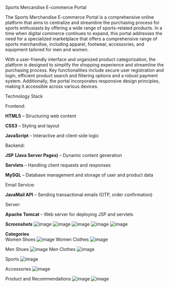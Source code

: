 Sports Mercandise E-commerce Portal

The Sports Merchandise E-commerce Portal is a comprehensive online platform that aims to centralize and streamline the purchasing process for sports enthusiasts by offering a wide range of sports-related products. In a time when digital commerce continues to expand, this portal addresses the need for a specialized marketplace that offers a comprehensive range of sports merchandise, including apparel, footwear, accessories, and equipment tailored for men and women.

With a user-friendly interface and organized product categorization, the platform is designed to simplify the shopping experience and streamline the purchasing process. Key functionalities include secure user registration and login, efficient product search and filtering options and a robust payment system. Additionally, the portal incorporates responsive design principles, making it accessible across various devices.

Technology Stack

Frontend:  

**HTML5** – Structuring web content   

**CSS3** – Styling and layout  

**JavaScript** – Interactive and client-side logic  

Backend:  

**JSP (Java Server Pages)** – Dynamic content generation  

**Servlets** – Handling client requests and responses  

**MySQL** – Database management and storage of user and product data  

Email Service:  

**JavaMail API** – Sending transactional emails (OTP, order confirmation)  

Server:  

**Apache Tomcat** – Web server for deploying JSP and servlets

***Screenshots***
![image](https://github.com/user-attachments/assets/1cecb7b9-cfd3-4e3a-9734-d304faef1ac2)
![image](https://github.com/user-attachments/assets/cfc9044d-ad04-4d2b-b0ed-d759ea5f087a)
![image](https://github.com/user-attachments/assets/707454fc-e6ce-4410-8829-fdaa0e03eef6)
![image](https://github.com/user-attachments/assets/613e2baa-0fab-440e-8061-8bb6516ba22f)
![image](https://github.com/user-attachments/assets/f9063c77-e918-47b7-9421-974f11bfce41)

**Categories**  
Women Shoes
![image](https://github.com/user-attachments/assets/bab84c2a-a843-4b4a-9e95-1dab2e1089bb)
Women Clothes
![image](https://github.com/user-attachments/assets/44593ba4-92a0-4b69-9c1f-e376b39570df)

Men Shoes
![image](https://github.com/user-attachments/assets/ae6c4a94-88fe-423d-a311-02174abe0392)
Men Clothes
![image](https://github.com/user-attachments/assets/b7a20ad3-8b38-4acd-874e-30eacdacad78)

Sports
![image](https://github.com/user-attachments/assets/96f501a8-f359-44e8-9946-44a5a1ef5299)

Accessories
![image](https://github.com/user-attachments/assets/0ecde91b-e3fe-48ee-ad21-1a04a94b5997)

Product and Recommendations
![image](https://github.com/user-attachments/assets/2062e60f-b3ee-42a9-9e13-46163310d972)
![image](https://github.com/user-attachments/assets/a9c2544f-da62-48f7-8e4f-b130d9ffb8cf)







